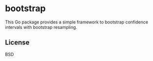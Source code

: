 bootstrap
===
This Go package provides a simple framework to bootstrap confidence intervals with bootstrap resampling.

License
---
BSD
